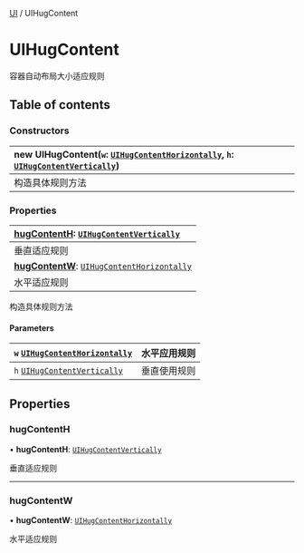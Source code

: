 [UI](../groups/Core.UI.md) / UIHugContent

# UIHugContent <Badge type="tip" text="Class" /> <Score text="UIHugContent" />

<p class="content-big">

容器自动布局大小适应规则

</p>

## Table of contents

### Constructors <Score text="Constructors" /> 
| **new UIHugContent**(`w`: [`UIHugContentHorizontally`](../enums/mw.UIHugContentHorizontally.md), `h`: [`UIHugContentVertically`](../enums/mw.UIHugContentVertically.md))  |
| :-----|
| 构造具体规则方法|

### Properties <Score text="Properties" /> 
| **[hugContentH](mw.UIHugContent.md#hugcontenth)**: [`UIHugContentVertically`](../enums/mw.UIHugContentVertically.md)  |
| :-----|
| 垂直适应规则|
| **[hugContentW](mw.UIHugContent.md#hugcontentw)**: [`UIHugContentHorizontally`](../enums/mw.UIHugContentHorizontally.md)  |
| 水平适应规则|

构造具体规则方法


#### Parameters

| `w` [`UIHugContentHorizontally`](../enums/mw.UIHugContentHorizontally.md) | 水平应用规则 |
| :------ | :------ |
| `h` [`UIHugContentVertically`](../enums/mw.UIHugContentVertically.md) | 垂直使用规则 |

## Properties

### hugContentH <Score text="hugContentH" /> 

• **hugContentH**: [`UIHugContentVertically`](../enums/mw.UIHugContentVertically.md)

垂直适应规则

___

### hugContentW <Score text="hugContentW" /> 

• **hugContentW**: [`UIHugContentHorizontally`](../enums/mw.UIHugContentHorizontally.md)

水平适应规则
